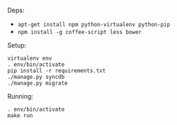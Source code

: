 Deps:

  * ``apt-get install npm python-virtualenv python-pip``
  * ``npm install -g coffee-script less bower``

Setup:

    virtualenv env
    . env/bin/activate
    pip install -r requirements.txt
    ./manage.py syncdb
    ./manage.py migrate

Running:

    . env/bin/activate
    make run
